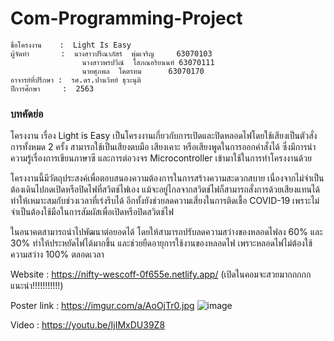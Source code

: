 # Com-Programming-Project

	ชื่อโครงงาน    :  Light Is Easy
	ผู้จัดทำ       :  นางสาวปรีณาภัสร์  พุ่มเจริญ	  63070103
	            	นางสาวพรปวีณ์  โสภณอริยนนท์ 63070111
	            	นายศุภพล  โคตรทม	  63070170
	อาจารย์ที่ปรึกษา :  รศ.ดร.ปานวิทย์ ธุวะนุติ
	ปีการศึกษา     :  2563

### บทคัดย่อ
โครงงาน เรื่อง Light is Easy เป็นโครงงานเกี่ยวกับการเปิดและปิดหลอดไฟโดยใช้เสียงเป็นตัวสั่งการทั้งหมด 2 ครั้ง สามารถใช้เป็นเสียงตบมือ เสียงเคาะ หรือเสียงพูดในการออกคำสั่งได้ ซึ่งมีการนำความรู้เรื่องการเขียนภาษาซี และการต่อวงจร Microcontroller เข้ามาใช้ในการทำโครงงานด้วย

โครงงานนี้มีวัตถุประสงค์เพื่อตอบสนองความต้องการในการสร้างความสะดวกสบาย เนื่องจากไม่จำเป็นต้องเดินไปกดเปิดหรือปิดไฟที่สวิตช์ไฟเอง แม้จะอยู่ไกลจากสวิตช์ไฟก็สามารถสั่งการด้วยเสียงแทนได้ ทำให้เหมาะสมกับช่วงเวลาที่เร่งรีบได้ อีกทั้งยังช่วยลดความเสี่ยงในการติดเชื้อ COVID-19 เพราะไม่จำเป็นต้องใช้มือในการสัมผัสเพื่อเปิดหรือปิดสวิตช์ไฟ

ในอนาคตสามารถนำไปพัฒนาต่อยอดได้ โดยให้สามารถปรับลดความสว่างของหลอดไฟลง 60% และ 30% ทำให้ประหยัดไฟได้มากขึ้น และช่วยยืดอายุการใช้งานของหลอดไฟ เพราะหลอดไฟไม่ต้องใช้ความสว่าง 100% ตลอดเวลา


Website : https://nifty-wescoff-0f655e.netlify.app/ (เปิดในคอมจะสวยมากกกกก แนะนำ!!!!!!!!!!!)

Poster link : https://imgur.com/a/AoOjTr0.jpg
![image](https://i.imgur.com/Btr5ORx.jpg)

Video : https://youtu.be/IjIMxDU39Z8
